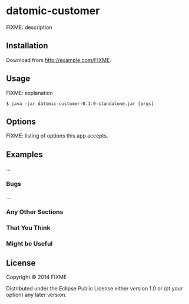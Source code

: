 # datomic-customer

FIXME: description

## Installation

Download from http://example.com/FIXME.

## Usage

FIXME: explanation

    $ java -jar datomic-customer-0.1.0-standalone.jar [args]

## Options

FIXME: listing of options this app accepts.

## Examples

...

### Bugs

...

### Any Other Sections
### That You Think
### Might be Useful

## License

Copyright © 2014 FIXME

Distributed under the Eclipse Public License either version 1.0 or (at
your option) any later version.
